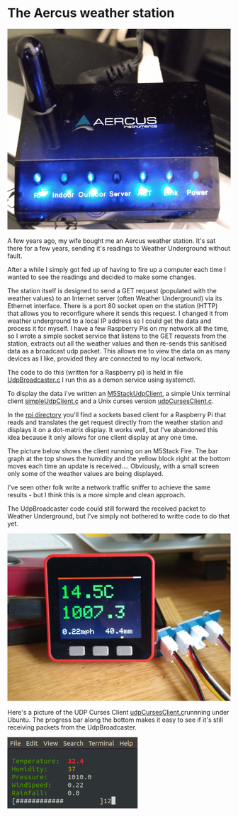 # The Aercus weather station


![](/pictures/aercus_small.png)


A few years ago, my wife bought me an Aercus weather station. It's sat there for a few years, sending it's readings to Weather Underground without fault.

After a while I simply got fed up of having to fire up a computer each time I wanted to see the readings and decided to make some changes.

The station itself is designed to send a GET request (populated with the weather values) to an Internet server (often Weather Underground) via its Ethernet interface.
There is a port 80 socket open on the station (HTTP) that allows you to reconfigure where it sends this request. I changed it from weather underground to a local IP address so I could get the data and process it for myself.
I have a few Raspberry Pis on my network all the time, so I wrote a simple socket service that listens to the GET requests
from the station, extracts out all the weather values and then re-sends this sanitised data as a broadcast udp packet. This allows me to 
view the data on as many  devices as I like, provided they are connected to my local network.

The code to do this (written for a Raspberry pi) is held in file 
[UdpBroadcaster.c](https://github.com/wicked-rainman/Aercus-Weather-Station/blob/master/UdpBroadcaster.c "Re-broadcasting TCP client data as UDP packets") 
I run this as a demon service using systemctl.

To display the data i've written an 
[M5StackUdpClient](https://github.com/wicked-rainman/Aercus-Weather-Station/blob/master/M5StackUdpClient.ino), a simple Unix terminal client 
[simpleUdpClient.c](https://github.com/wicked-rainman/Aercus-Weather-Station/blob/master/simpleUdpClient.c) and a Unix curses version
[udpCursesClient.c](https://github.com/wicked-rainman/Aercus-Weather-Station/blob/master/udpCursesClient.c).

In the [rpi directory](https://github.com/wicked-rainman/Aercus-Weather-Station/tree/master/rpi) you'll find a sockets based client for a Raspberry Pi that reads and translates the get request directly from the weather station and displays it on a dot-matrix display. It works well, but I've abandoned this idea because it only allows for one client display at any one time.

The picture below shows the client running on an M5Stack Fire. The bar graph at the top shows the humidity and the yellow block right at the bottom moves each time an update is received.... Obviously, with a small screen only some of the weather values are being displayed.

I've seen other folk write a network traffic sniffer to achieve the same results - but I think this is a more simple and clean approach. 

The UdpBroadcaster code could still forward the received packet to Weather Underground, but I've simply not bothered to writte code to do that yet.

![](/pictures/wstack.png "Just look at those lovely colours!")

Here's a picture of the UDP Curses Client [udpCursesClient.c](https://github.com/wicked-rainman/Aercus-Weather-Station/blob/master/udpCursesClient.c)runnning under Ubuntu. The progress bar along the bottom makes it easy to see if it's still receiving packets from the UdpBroadcaster.

![](/pictures/udplisten.png)
